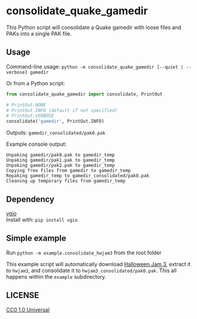 # consolidate_quake_gamedir

This Python script will consolidate a Quake gamedir with loose files and PAKs into a single PAK file.

## Usage

Command-line usage: `python -m consolidate_quake_gamedir [--quiet | --verbose] gamedir`  

Or from a Python script:

```python
from consolidate_quake_gamedir import consolidate, PrintOut

# PrintOut.NONE
# PrintOut.INFO (default if not specified)
# PrintOut.VERBOSE
consolidate('gamedir', PrintOut.INFO)
```

Outputs: `gamedir_consolidated/pak0.pak`

Example console output:
```
Unpaking gamedir/pak0.pak to gamedir_temp
Unpaking gamedir/pak1.pak to gamedir_temp
Unpaking gamedir/pak2.pak to gamedir_temp
Copying free files from gamedir to gamedir_temp
Repaking gamedir_temp to gamedir_consolidated/pak0.pak
Cleaning up temporary files from gamedir_temp
```

## Dependency

[vgio](https://github.com/joshuaskelly/vgio)  
Install with: `pip install vgio`

## Simple example
Run `python -m example.consolidate_hwjam3` from the root folder

This example script will automatically download [Halloween Jam 3](https://www.quaddicted.com/reviews/hwjam3.html),
extract it to `hwjam3`, and consolidate it to `hwjam3_consolidated/pak0.pak`. This all
happens within the `example` subdirectory.

## LICENSE
[CC0 1.0 Universal](LICENSE)
